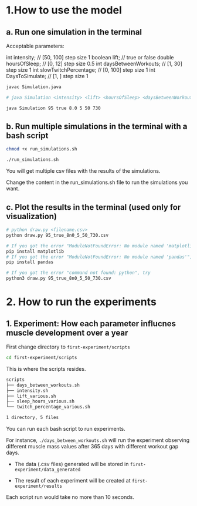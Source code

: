 # 1.How to use the model

## a. Run one simulation in the terminal

Acceptable parameters: 

 int intensity; // [50, 100] step size 1
 boolean lift; // true or false
 double hoursOfSleep; // [0, 12] step size 0.5
 int daysBetweenWorkouts; // [1, 30] step size 1
 int slowTwitchPercentage; // [0, 100] step size 1
 int DaysToSimulate; // [1, ] step size 1

```bash
javac Simulation.java

# java Simulation <intensity> <lift> <hoursOfSleep> <daysBetweenWorkouts> <slowTwitchPercentage> <DaysToSimulate>

java Simulation 95 true 8.0 5 50 730
```

## b. Run multiple simulations in the terminal with a bash script

```bash
chmod +x run_simulations.sh

./run_simulations.sh
```

You will get multiple csv files with the results of the simulations.

Change the content in the run_simulations.sh file to run the simulations you want.

## c. Plot the results in the terminal (used only for visualization)

```bash
# python draw.py <filename.csv>
python draw.py 95_true_8n0_5_50_730.csv
```
```bash
# If you got the error "ModuleNotFoundError: No module named 'matplotlib'", run the following command
pip install matplotlib
# If you got the error "ModuleNotFoundError: No module named 'pandas'", run the following command
pip install pandas
```

```bash
# If you got the error "command not found: python", try
python3 draw.py 95_true_8n0_5_50_730.csv
```

# 2. How to run the experiments

## 1. Experiment: How each parameter influcnes muscle development over a year

First change directory to `first-experiment/scripts`

``` bash
cd first-experiment/scripts
```

This is where the scripts resides.

```bash
scripts
├── days_between_workouts.sh
├── intensity.sh
├── lift_various.sh
├── sleep_hours_various.sh
└── twitch_percentage_various.sh

1 directory, 5 files
```

You can run each bash script to run experiments. 

For instance, `./days_between_workouts.sh` will run the experiment observing different muscle mass values after 365 days with different workout gap days.

+ The data (.csv files) generated will be stored in `first-experiment/data_generated`

+ The result of each experiment will be created at `first-experiment/results`

Each script run would take no more than 10 seconds.
